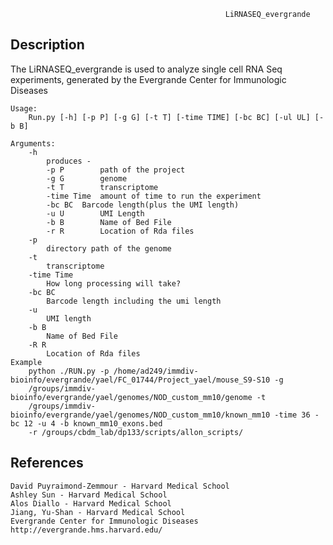                                                     LiRNASEQ_evergrande

Description
--------------------
The LiRNASEQ_evergrande is used to analyze single cell RNA Seq experiments, generated by the Evergrande Center for Immunologic Diseases  

    Usage:
        Run.py [-h] [-p P] [-g G] [-t T] [-time TIME] [-bc BC] [-ul UL] [-b B]
        
    Arguments:
        -h
            produces - 
            -p P        path of the project
            -g G        genome
            -t T        transcriptome
            -time Time  amount of time to run the experiment
            -bc BC	Barcode length(plus the UMI length)
            -u U        UMI Length
            -b B        Name of Bed File
            -r R        Location of Rda files
        -p 
            directory path of the genome
        -t
            transcriptome
        -time Time
            How long processing will take?
        -bc BC
            Barcode length including the umi length
        -u
            UMI length
        -b B
            Name of Bed File  
        -R R
            Location of Rda files            
    Example
        python ./RUN.py -p /home/ad249/immdiv-bioinfo/evergrande/yael/FC_01744/Project_yael/mouse_S9-S10 -g
        /groups/immdiv-bioinfo/evergrande/yael/genomes/NOD_custom_mm10/genome -t
        /groups/immdiv-bioinfo/evergrande/yael/genomes/NOD_custom_mm10/known_mm10 -time 36 -bc 12 -u 4 -b known_mm10_exons.bed
        -r /groups/cbdm_lab/dp133/scripts/allon_scripts/
        
References
--------------------
	David Puyraimond-Zemmour - Harvard Medical School
  	Ashley Sun - Harvard Medical School
  	Alos Diallo - Harvard Medical School
  	Jiang, Yu-Shan - Harvard Medical School
  	Evergrande Center for Immunologic Diseases
  	http://evergrande.hms.harvard.edu/
